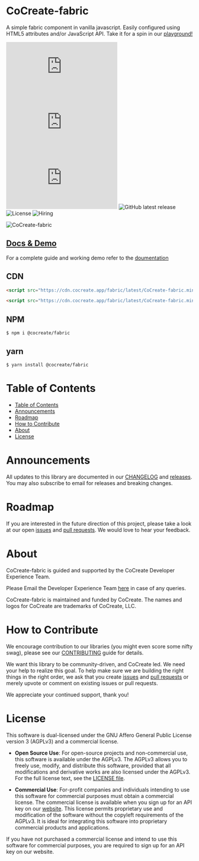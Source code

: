 # CoCreate-fabric

A simple fabric component in vanilla javascript. Easily configured using HTML5 attributes and/or JavaScript API. Take it for a spin in our [playground!](https://cocreate.app/docs/fabric)

![minified](https://img.badgesize.io/https://cdn.cocreate.app/fabric/latest/CoCreate-fabric.min.js?style=flat-square&label=minified&color=orange)
![gzip](https://img.badgesize.io/https://cdn.cocreate.app/fabric/latest/CoCreate-fabric.min.js?compression=gzip&style=flat-square&label=gzip&color=yellow)
![brotli](https://img.badgesize.io/https://cdn.cocreate.app/fabric/latest/CoCreate-fabric.min.js?compression=brotli&style=flat-square&label=brotli)
![GitHub latest release](https://img.shields.io/github/v/release/CoCreate-app/CoCreate-fabric?style=flat-square)
![License](https://img.shields.io/github/license/CoCreate-app/CoCreate-fabric?style=flat-square)
![Hiring](https://img.shields.io/static/v1?style=flat-square&label=&message=Hiring&color=blueviolet)

![CoCreate-fabric](https://cdn.cocreate.app/docs/CoCreate-fabric.gif)

## [Docs & Demo](https://cocreate.app/docs/fabric)

For a complete guide and working demo refer to the [doumentation](https://cocreate.app/docs/fabric)

## CDN

```html
<script src="https://cdn.cocreate.app/fabric/latest/CoCreate-fabric.min.js"></script>
```

```html
<script src="https://cdn.cocreate.app/fabric/latest/CoCreate-fabric.min.css"></script>
```

## NPM

```shell
$ npm i @cocreate/fabric
```

## yarn

```shell
$ yarn install @cocreate/fabric
```

# Table of Contents

-   [Table of Contents](#table-of-contents)
-   [Announcements](#announcements)
-   [Roadmap](#roadmap)
-   [How to Contribute](#how-to-contribute)
-   [About](#about)
-   [License](#license)

<a name="announcements"></a>

# Announcements

All updates to this library are documented in our [CHANGELOG](https://github.com/CoCreate-app/CoCreate-fabric/blob/master/CHANGELOG.md) and [releases](https://github.com/CoCreate-app/CoCreate-fabric/releases). You may also subscribe to email for releases and breaking changes.

<a name="roadmap"></a>

# Roadmap

If you are interested in the future direction of this project, please take a look at our open [issues](https://github.com/CoCreate-app/CoCreate-fabric/issues) and [pull requests](https://github.com/CoCreate-app/CoCreate-fabric/pulls). We would love to hear your feedback.

<a name="about"></a>

# About

CoCreate-fabric is guided and supported by the CoCreate Developer Experience Team.

Please Email the Developer Experience Team [here](mailto:develop@cocreate.app) in case of any queries.

CoCreate-fabric is maintained and funded by CoCreate. The names and logos for CoCreate are trademarks of CoCreate, LLC.

<a name="contribute"></a>

# How to Contribute

We encourage contribution to our libraries (you might even score some nifty swag), please see our [CONTRIBUTING](https://github.com/CoCreate-app/CoCreate-fabric/blob/master/CONTRIBUTING.md) guide for details.

We want this library to be community-driven, and CoCreate led. We need your help to realize this goal. To help make sure we are building the right things in the right order, we ask that you create [issues](https://github.com/CoCreate-app/CoCreate-fabric/issues) and [pull requests](https://github.com/CoCreate-app/CoCreate-fabric/pulls) or merely upvote or comment on existing issues or pull requests.

We appreciate your continued support, thank you!

<a name="license"></a>

# License

This software is dual-licensed under the GNU Affero General Public License version 3 (AGPLv3) and a commercial license.

-   **Open Source Use**: For open-source projects and non-commercial use, this software is available under the AGPLv3. The AGPLv3 allows you to freely use, modify, and distribute this software, provided that all modifications and derivative works are also licensed under the AGPLv3. For the full license text, see the [LICENSE file](https://github.com/CoCreate-app/CoCreate-fabric/blob/master/LICENSE).

-   **Commercial Use**: For-profit companies and individuals intending to use this software for commercial purposes must obtain a commercial license. The commercial license is available when you sign up for an API key on our [website](https://cocreate.app). This license permits proprietary use and modification of the software without the copyleft requirements of the AGPLv3. It is ideal for integrating this software into proprietary commercial products and applications.

If you have not purchased a commercial license and intend to use this software for commercial purposes, you are required to sign up for an API key on our website.
